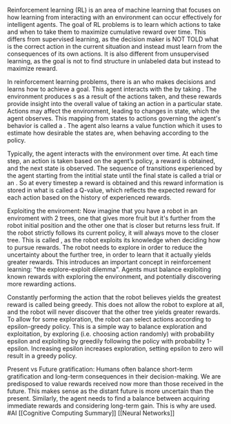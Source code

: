 Reinforcement learning (RL) is an area of machine learning that focuses on how learning from interacting with an environment can occur effectively for intelligent agents.
The goal of RL problems is to learn which actions to take and when to take them to maximize cumulative reward over time. 
This differs from supervised learning, as the decision maker is NOT TOLD what is the correct action in the current situation and instead must learn from the consequences of its own actions. 
It is also different from unsupervised learning, as the goal is not to find structure in unlabeled data but instead to maximize reward.

In reinforcement learning problems, there is an <agent> who makes decisions and learns how to achieve a goal. This agent interacts with the <environment> by taking <actions>. The environment produces <reward>s as a result of the actions taken, and these rewards provide insight into the overall value of taking an action in a particular state. Actions may affect the environment, leading to changes in state, which the agent observes.
This mapping from states to actions governing the agent's behavior is called a <policy>. The agent also learns a value function which it uses to estimate how desirable the states are, when behaving according to the policy.

Typically, the agent interacts with the environment over time. At each time step, an action is taken based on the agent’s policy, a reward is obtained, and the next state is observed. The sequence of transitions experienced by the agent starting from the intitial state until the final state is called a trial or an <episode>.
So at every timestep a reward is obtained and this reward information is stored in what is called a Q-value, which reflects the expected reward for each action based on the history of experienced rewards.

Exploiting the enviroment:
Now imagine that you have a robot in an enviroment with 2 trees, one that gives more fruit but it's further from the robot initial position and the other one that is closer but returns less fruit. If the robot strictly follows its current policy, it will always move to the closer tree. This is called <exploitation>, as the robot exploits its knowledge when deciding how to pursue rewards. The robot needs to explore in order to reduce the uncertainty about the further tree, in order to learn that it actually yields greater rewards. This introduces an important concept in reinforcement learning: "the explore-exploit dilemma". Agents must balance exploiting known rewards with exploring the environment, and potentially discovering more rewarding actions.

Constantly performing the action that the robot believes yields the greatest reward is called being greedy. This does not allow the robot to explore at all, and the robot will never discover that the other tree yields greater rewards. To allow for some exploration, the robot can select actions according to epsilon-greedy policy. This is a simple way to balance exploration and exploitation, by exploring (i.e. choosing action randomly) with probability epsilon and exploiting by greedily following the policy with probability 1-epsilon. Increasing epsilon increases exploration, setting epsilon to zero will result in a greedy policy.

Present vs Future gratification:
Humans often balance short-term gratification and long-term consequences in their decision-making. We are predisposed to value rewards received now more than those received in the future. This makes sense as the distant future is more uncertain than the present. Similarly, the agent needs to find a balance between acquiring immediate rewards and considering long-term gain. This is why <discounted cumulative rewards> are used.
#AI 
[[Cognitive Computing Summary]]
[[Neural Networks]]

